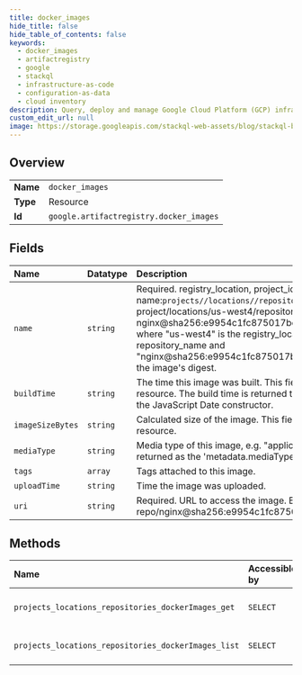 ```yaml
---
title: docker_images
hide_title: false
hide_table_of_contents: false
keywords:
  - docker_images
  - artifactregistry
  - google    
  - stackql
  - infrastructure-as-code
  - configuration-as-data
  - cloud inventory
description: Query, deploy and manage Google Cloud Platform (GCP) infrastructure and resources using SQL
custom_edit_url: null
image: https://storage.googleapis.com/stackql-web-assets/blog/stackql-blog-post-featured-image.png
---
```

  
    

## Overview
<table><tbody>
<tr><td><b>Name</b></td><td><code>docker_images</code></td></tr>
<tr><td><b>Type</b></td><td>Resource</td></tr>
<tr><td><b>Id</b></td><td><code>google.artifactregistry.docker_images</code></td></tr>
</tbody></table>

## Fields
| Name | Datatype | Description |
|:-----|:---------|:------------|
| `name` | `string` | Required. registry_location, project_id, repository_name and image id forms a unique image name:`projects//locations//repository//dockerImages/`. For example, "projects/test-project/locations/us-west4/repositories/test-repo/dockerImages/ nginx@sha256:e9954c1fc875017be1c3e36eca16be2d9e9bccc4bf072163515467d6a823c7cf", where "us-west4" is the registry_location, "test-project" is the project_id, "test-repo" is the repository_name and "nginx@sha256:e9954c1fc875017be1c3e36eca16be2d9e9bccc4bf072163515467d6a823c7cf" is the image's digest. |
| `buildTime` | `string` | The time this image was built. This field is returned as the 'metadata.buildTime' field in the Version resource. The build time is returned to the client as an RFC 3339 string, which can be easily used with the JavaScript Date constructor. |
| `imageSizeBytes` | `string` | Calculated size of the image. This field is returned as the 'metadata.imageSizeBytes' field in the Version resource. |
| `mediaType` | `string` | Media type of this image, e.g. "application/vnd.docker.distribution.manifest.v2+json". This field is returned as the 'metadata.mediaType' field in the Version resource. |
| `tags` | `array` | Tags attached to this image. |
| `uploadTime` | `string` | Time the image was uploaded. |
| `uri` | `string` | Required. URL to access the image. Example: us-west4-docker.pkg.dev/test-project/test-repo/nginx@sha256:e9954c1fc875017be1c3e36eca16be2d9e9bccc4bf072163515467d6a823c7cf |
## Methods
| Name | Accessible by | Required Params | Description |
|:-----|:--------------|:----------------|:------------|
| `projects_locations_repositories_dockerImages_get` | `SELECT` | `dockerImagesId, locationsId, projectsId, repositoriesId` | Gets a docker image. |
| `projects_locations_repositories_dockerImages_list` | `SELECT` | `locationsId, projectsId, repositoriesId` | Lists docker images. |
